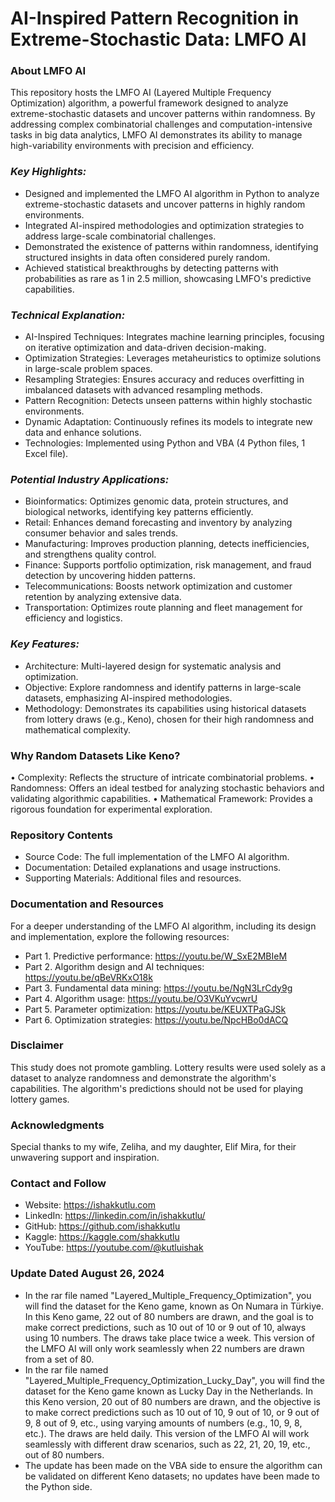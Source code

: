 # AI-Inspired Pattern Recognition in Extreme-Stochastic Data: LMFO AI 
### **About LMFO AI**
This repository hosts the LMFO AI (Layered Multiple Frequency Optimization) algorithm, a powerful framework designed to analyze extreme-stochastic datasets and uncover patterns within randomness. By addressing complex combinatorial challenges and computation-intensive tasks in big data analytics, LMFO AI demonstrates its ability to manage high-variability environments with precision and efficiency.
### ***Key Highlights:***
- Designed and implemented the LMFO AI algorithm in Python to analyze extreme-stochastic datasets and uncover patterns in highly random environments.
- Integrated AI-inspired methodologies and optimization strategies to address large-scale combinatorial challenges.
- Demonstrated the existence of patterns within randomness, identifying structured insights in data often considered purely random.
- Achieved statistical breakthroughs by detecting patterns with probabilities as rare as 1 in 2.5 million, showcasing LMFO's predictive capabilities.
### ***Technical Explanation:***
- AI-Inspired Techniques: Integrates machine learning principles, focusing on iterative optimization and data-driven decision-making.
- Optimization Strategies: Leverages metaheuristics to optimize solutions in large-scale problem spaces.
- Resampling Strategies: Ensures accuracy and reduces overfitting in imbalanced datasets with advanced resampling methods.
- Pattern Recognition: Detects unseen patterns within highly stochastic environments.
- Dynamic Adaptation: Continuously refines its models to integrate new data and enhance solutions.
- Technologies: Implemented using Python and VBA (4 Python files, 1 Excel file).
### ***Potential Industry Applications:***
- Bioinformatics: Optimizes genomic data, protein structures, and biological networks, identifying key patterns efficiently.
- Retail: Enhances demand forecasting and inventory by analyzing consumer behavior and sales trends.
- Manufacturing: Improves production planning, detects inefficiencies, and strengthens quality control.
- Finance: Supports portfolio optimization, risk management, and fraud detection by uncovering hidden patterns.
- Telecommunications: Boosts network optimization and customer retention by analyzing extensive data.
- Transportation: Optimizes route planning and fleet management for efficiency and logistics.
### ***Key Features:***
- Architecture: Multi-layered design for systematic analysis and optimization.
- Objective: Explore randomness and identify patterns in large-scale datasets, emphasizing AI-inspired methodologies.
- Methodology: Demonstrates its capabilities using historical datasets from lottery draws (e.g., Keno), chosen for their high randomness and mathematical complexity.
### **Why Random Datasets Like Keno?**
• Complexity: Reflects the structure of intricate combinatorial problems.
• Randomness: Offers an ideal testbed for analyzing stochastic behaviors and validating algorithmic capabilities.
• Mathematical Framework: Provides a rigorous foundation for experimental exploration.
### **Repository Contents**
- Source Code: The full implementation of the LMFO AI algorithm.
- Documentation: Detailed explanations and usage instructions.
- Supporting Materials: Additional files and resources.
### **Documentation and Resources**
For a deeper understanding of the LMFO AI algorithm, including its design and implementation, explore the following resources:
- Part 1. Predictive performance: https://youtu.be/W_SxE2MBIeM
- Part 2. Algorithm design and AI techniques: https://youtu.be/qBeVRKxO18k
- Part 3. Fundamental data mining: https://youtu.be/NgN3LrCdy9g
- Part 4. Algorithm usage: https://youtu.be/O3VKuYvcwrU
- Part 5. Parameter optimization: https://youtu.be/KEUXTPaGJSk
- Part 6. Optimization strategies: https://youtu.be/NpcHBo0dACQ
### **Disclaimer**
This study does not promote gambling. Lottery results were used solely as a dataset to analyze randomness and demonstrate the algorithm's capabilities. The algorithm's predictions should not be used for playing lottery games.
### **Acknowledgments**
Special thanks to my wife, Zeliha, and my daughter, Elif Mira, for their unwavering support and inspiration.
### **Contact and Follow**
- Website: https://ishakkutlu.com
- LinkedIn: https://linkedin.com/in/ishakkutlu/
- GitHub: https://github.com/ishakkutlu
- Kaggle: https://kaggle.com/shakkutlu
- YouTube: https://youtube.com/@kutluishak

### **Update Dated August 26, 2024**
- In the rar file named "Layered_Multiple_Frequency_Optimization", you will find the dataset for the Keno game, known as On Numara in Türkiye. In this Keno game, 22 out of 80 numbers are drawn, and the goal is to make correct predictions, such as 10 out of 10 or 9 out of 10, always using 10 numbers. The draws take place twice a week. This version of the LMFO AI will only work seamlessly when 22 numbers are drawn from a set of 80.
- In the rar file named "Layered_Multiple_Frequency_Optimization_Lucky_Day", you will find the dataset for the Keno game known as Lucky Day in the Netherlands. In this Keno version, 20 out of 80 numbers are drawn, and the objective is to make correct predictions such as 10 out of 10, 9 out of 10, or 9 out of 9, 8 out of 9, etc., using varying amounts of numbers (e.g., 10, 9, 8, etc.). The draws are held daily. This version of the LMFO AI will work seamlessly with different draw scenarios, such as 22, 21, 20, 19, etc., out of 80 numbers.
- The update has been made on the VBA side to ensure the algorithm can be validated on different Keno datasets; no updates have been made to the Python side.

